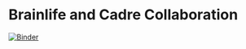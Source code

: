 # Brainlife and Cadre Collaboration

[![Binder](https://mybinder.org/badge_logo.svg)](https://mybinder.org/v2/gh/everyxs/openScience.git/f19db880d7dbc03153b9417b408ab94712807f0e)
